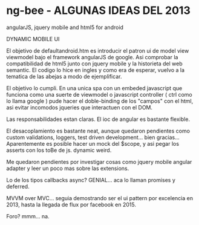 ng-bee - ALGUNAS IDEAS DEL 2013
======

angularJS, jquery mobile and html5 for android

DYNAMIC MOBILE UI 

El objetivo de defaultandroid.htm es introducir el patron ui de model view viewmodel bajo el framework angularJS de google.
Asi comprobar la compatibilidad de html5 junto con jquery mobile y la historieta del web semantic.
El codigo lo hice en ingles y como era de esperar, vuelvo a la tematica de las abejas a modo de ejemplificar.

El objetivo lo cumpli. En una unica spa con un embeded javascript que funciona como una suerte de viewmodel o javascript controller ( ctrl como lo llama google )
pude hacer el doble-binding de los "campos" con el html, asi evitar incomodos jqueries que interactuen con el DOM.

Las responsabilidades estan claras. El ioc de angular es bastante flexible.

El desacoplamiento es bastante neat, aunque quedaron pendientes como custom validations, loggers, test driven development... bien gracias...
Aparentemente es posible hacer un mock del $scope, y asi pegar los asserts con los toBe de js. dynamic weird.

Me quedaron pendientes por investigar cosas como jquery mobile angular adapter y leer un poco mas sobre las extensions.

Lo de los tipos callbacks async? GENIAL... aca lo llaman promises y deferred.

MVVM over MVC... seguia demostrando ser el ui pattern por excelencia en 2013, hasta la llegada de flux por facebook en 2015.

Foro? mmm... na.
